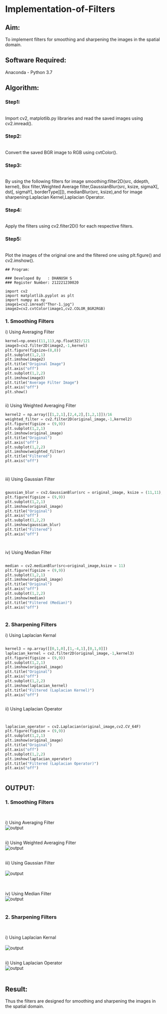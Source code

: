 # Implementation-of-Filters
## Aim:
To implement filters for smoothing and sharpening the images in the spatial domain.

## Software Required:
Anaconda - Python 3.7

## Algorithm:
### Step1:
</br>Import cv2, matplotlib.py libraries and read the saved images using cv2.imread().
</br> 

### Step2:
</br>Convert the saved BGR image to RGB using cvtColor().
</br> 

### Step3:
</br>By using the following filters for image smoothing:filter2D(src, ddepth, kernel), Box filter,Weighted Average filter,GaussianBlur(src, ksize, sigmaX[, dst[, sigmaY[, borderType]]]), medianBlur(src, ksize),and for image sharpening:Laplacian Kernel,Laplacian Operator.
</br> 

### Step4:
</br>Apply the filters using cv2.filter2D() for each respective filters.
</br> 

### Step5:
</br>Plot the images of the original one and the filtered one using plt.figure() and cv2.imshow().
</br> 
```
## Program:

### Developed By   : DHANUSH S
### Register Number: 212221230020

import cv2
import matplotlib.pyplot as plt
import numpy as np
image1=cv2.imread("Thor-1.jpg")
image2=cv2.cvtColor(image1,cv2.COLOR_BGR2RGB)
```
### 1. Smoothing Filters

i) Using Averaging Filter
```Python
kernel=np.ones((11,11),np.float32)/121
image3=cv2.filter2D(image2,-1,kernel)
plt.figure(figsize=(8,8))
plt.subplot(1,2,1)
plt.imshow(image2)
plt.title("Original Image")
plt.axis("off")
plt.subplot(1,2,2)
plt.imshow(image3)
plt.title("Average Filter Image")
plt.axis("off")
plt.show()



```
ii) Using Weighted Averaging Filter
```Python
kernel2 = np.array([[1,2,1],[2,4,2],[1,2,1]])/16
weighted_filter = cv2.filter2D(original_image,-1,kernel2)
plt.figure(figsize = (9,9))
plt.subplot(1,2,1)
plt.imshow(original_image)
plt.title("Original")
plt.axis("off")
plt.subplot(1,2,2)
plt.imshow(weighted_filter)
plt.title("Filtered")
plt.axis("off")




```
iii) Using Gaussian Filter
```Python

gaussian_blur = cv2.GaussianBlur(src = original_image, ksize = (11,11), sigmaX=0, sigmaY=0)
plt.figure(figsize = (9,9))
plt.subplot(1,2,1)
plt.imshow(original_image)
plt.title("Original")
plt.axis("off")
plt.subplot(1,2,2)
plt.imshow(gaussian_blur)
plt.title("Filtered")
plt.axis("off")




```

iv) Using Median Filter
```Python

median = cv2.medianBlur(src=original_image,ksize = 11)
plt.figure(figsize = (9,9))
plt.subplot(1,2,1)
plt.imshow(original_image)
plt.title("Original")
plt.axis("off")
plt.subplot(1,2,2)
plt.imshow(median)
plt.title("Filtered (Median)")
plt.axis("off")



```

### 2. Sharpening Filters
i) Using Laplacian Kernal
```Python

kernel3 = np.array([[0,1,0],[1,-4,1],[0,1,0]])
laplacian_kernel = cv2.filter2D(original_image,-1,kernel3)
plt.figure(figsize = (9,9))
plt.subplot(1,2,1)
plt.imshow(original_image)
plt.title("Original")
plt.axis("off")
plt.subplot(1,2,2)
plt.imshow(laplacian_kernel)
plt.title("Filtered (Laplacian Kernel)")
plt.axis("off")



```
ii) Using Laplacian Operator
```Python


laplacian_operator = cv2.Laplacian(original_image,cv2.CV_64F)
plt.figure(figsize = (9,9))
plt.subplot(1,2,1)
plt.imshow(original_image)
plt.title("Original")
plt.axis("off")
plt.subplot(1,2,2)
plt.imshow(laplacian_operator)
plt.title("Filtered (Laplacian Operator)")
plt.axis("off")



```

## OUTPUT:
### 1. Smoothing Filters
</br>

i) Using Averaging Filter
</br>![output](Boo-1.png)
</br>
</br>


ii) Using Weighted Averaging Filter
</br>![output](Boo-2.png)
</br>
</br>


iii) Using Gaussian Filter
</br>
</br>![output](Boo-3.png)
</br>
</br>
</br>

iv) Using Median Filter
</br>![output](Boo-4.png)
</br>
</br>


### 2. Sharpening Filters
</br>

i) Using Laplacian Kernal
</br>
</br>![output](Boo-5.png)
</br>
</br>

ii) Using Laplacian Operator
</br>![output](Boo-6.png)
</br>
</br>

## Result:
Thus the filters are designed for smoothing and sharpening the images in the spatial domain.
